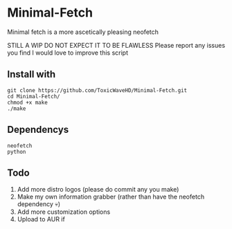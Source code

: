 # Minimal-Fetch
Minimal fetch is a more ascetically pleasing neofetch

STILL A WIP DO NOT EXPECT IT TO BE FLAWLESS
Please report any issues you find I would love to improve this script

## Install with
```
git clone https://github.com/ToxicWaveHD/Minimal-Fetch.git
cd Minimal-Fetch/
chmod +x make
./make
```

## Dependencys
```
neofetch
python
```

## Todo
1. Add more distro logos (please do commit any you make)
2. Make my own information grabber (rather than have the neofetch dependency 💀)
3. Add more customization options
4. Upload to AUR if
